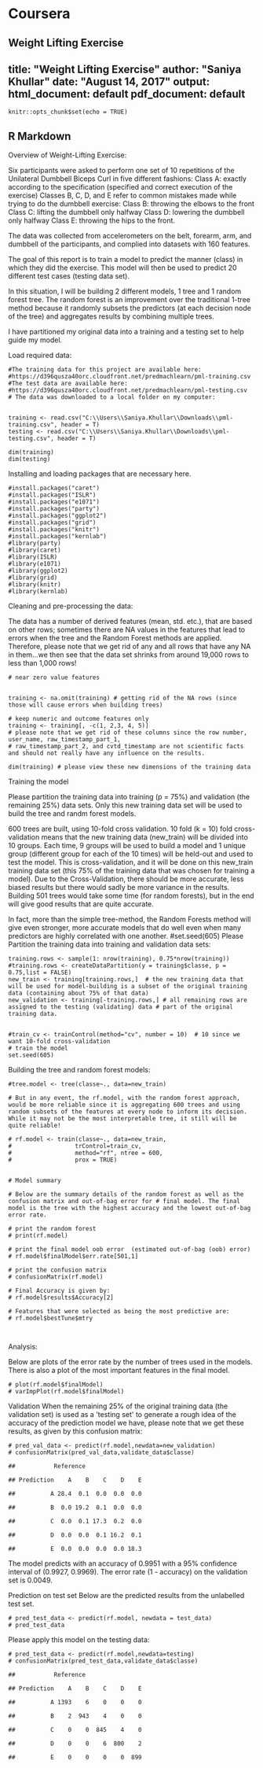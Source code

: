# Coursera
Weight Lifting Exercise
---
title: "Weight Lifting Exercise"
author: "Saniya Khullar"
date: "August 14, 2017"
output:
  html_document: default
  pdf_document: default
---

```{r setup, include=FALSE}
knitr::opts_chunk$set(echo = TRUE)
```

## R Markdown
Overview of Weight-Lifting Exercise:

Six participants were asked to perform one set of 10 repetitions of the Unilateral Dumbbell Biceps Curl in five different fashions: 
Class A:  exactly according to the specification (specified and correct execution of the exercise)
Classes B, C, D, and E refer to common mistakes made while trying to do the dumbbell exercise:
Class B: throwing the elbows to the front 
Class C: lifting the dumbbell only halfway
Class D: lowering the dumbbell only halfway 
Class E: throwing the hips to the front.

The data was collected from accelerometers on the belt, forearm, arm, and dumbbell of the participants, and complied into datasets with 160 features.

The goal of this report is to train a model to predict the manner (class) in which they did the exercise. This model will then be used to predict 20 different test cases (testing data set).

In this situation, I will be building 2 different models, 1 tree and 1 random forest tree. The random forest is an improvement over the traditional 1-tree method because it randomly subsets the predictors (at each decision node of the tree) and aggregates results by combining multiple trees.

I have partitioned my original data into a training and a testing set to help guide my model. 

Load required data:

```{r}
#The training data for this project are available here:
#https://d396qusza40orc.cloudfront.net/predmachlearn/pml-training.csv
#The test data are available here:
#https://d396qusza40orc.cloudfront.net/predmachlearn/pml-testing.csv
# The data was downloaded to a local folder on my computer:


training <- read.csv("C:\\Users\\Saniya.Khullar\\Downloads\\pml-training.csv", header = T)
testing <- read.csv("C:\\Users\\Saniya.Khullar\\Downloads\\pml-testing.csv", header = T)

dim(training)
dim(testing)
```

Installing and loading packages that are necessary here. 

```{r}
#install.packages("caret")
#install.packages("ISLR")
#install.packages("e1071")
#install.packages("party")
#install.packages("ggplot2")
#install.packages("grid")
#install.packages("knitr")
#install.packages("kernlab")
#library(party)
#library(caret)
#library(ISLR)
#library(e1071)
#library(ggplot2)
#library(grid)
#library(knitr)
#library(kernlab)

```

Cleaning and pre-processing the data:

The data has a number of derived features (mean, std. etc.),  that are based on other rows; sometimes there are NA values in the features that lead to errors when the tree and the Random Forest methods are applied.  Therefore, please note that we get rid of any and all rows that have any NA in them...we then see that the data set shrinks from around 19,000 rows to less than 1,000 rows!  
```{r}
# near zero value features


training <- na.omit(training) # getting rid of the NA rows (since those will cause errors when building trees)

# keep numeric and outcome features only
training <- training[, -c(1, 2,3, 4, 5)]
# please note that we get rid of these columns since the row number, user_name, raw_timestamp_part_1, 
# raw_timestamp_part_2, and cvtd_timestamp are not scientific facts and should not really have any influence on the results. 

dim(training) # please view these new dimensions of the training data

```



Training the model

Please partition the training data into training (p = 75%) and validation (the remaining 25%) data sets. 
Only this new training data set will be used to build the tree and randm forest models. 

600 trees are built, using 10-fold cross validation. 10 fold (k = 10) fold cross-validation means that the new training data (new_train) will be divided into 10 groups.  Each time, 9 groups will be used to build a model and 1 unique group (different group for each of the 10 times) will be held-out and used to test the model.  This is cross-validation, and it will be done on this new_train training data set (this 75% of the training data that was chosen for training a model). 
Due to the Cross-Validation, there should be more accurate, less biased results but there would sadly be more variance in the results.  Building 501 trees would take some time (for random forests), but in the end will give good results that are quite accurate.  

In fact, more than the simple tree-method, the Random Forests method will give even stronger, more accurate models that do well even when many predictors are highly correlated with one another.
#set.seed(605)
Please Partition the training data into training and validation data sets:
```{r}
training.rows <- sample(1: nrow(training), 0.75*nrow(training))
#training.rows <- createDataPartition(y = training$classe, p = 0.75,list = FALSE)
new_train <- training[training.rows,]  # the new training data that will be used for model-building is a subset of the original training data (containing about 75% of that data)
new_validation <- training[-training.rows,] # all remaining rows are assigned to the testing (validating) data # part of the original training data. 


#train_cv <- trainControl(method="cv", number = 10)  # 10 since we want 10-fold cross-validation
# train the model
set.seed(605)

```


Building the tree and random forest models:

```{r}
#tree.model <- tree(classe~., data=new_train)

# But in any event, the rf.model, with the random forest approach, would be more reliable since it is aggregating 600 trees and using random subsets of the features at every node to inform its decision.  While it may not be the most interpretable tree, it still will be quite reliable!
```



```{r}
# rf.model <- train(classe~., data=new_train, 
#                  trControl=train_cv, 
#                  method="rf", ntree = 600,
#                  prox = TRUE)


# Model summary

# Below are the summary details of the random forest as well as the confusion matrix and out-of-bag error for # final model. The final model is the tree with the highest accuracy and the lowest out-of-bag error rate.

# print the random forest
# print(rf.model)

# print the final model oob error  (estimated out-of-bag (oob) error)
# rf.model$finalModel$err.rate[501,1]

# print the confusion matrix
# confusionMatrix(rf.model)

# Final Accuracy is given by:
# rf.model$results$Accuracy[2]

# Features that were selected as being the most predictive are:
# rf.model$bestTune$mtry



```


Analysis: 

Below are plots of the error rate by the number of trees used in the models.  There is also a plot of the most important features in the final model. 

```{r}
# plot(rf.model$finalModel)
# varImpPlot(rf.model$finalModel) 

```
Validation
When the remaining 25% of the original training data (the validation set) is used as a 'testing set' to generate a rough idea of the accuracy of the prediction model we have, please note that we get these results, as given by this confusion matrix: 

```{r}
# pred_val_data <- predict(rf.model,newdata=new_validation)
# confusionMatrix(pred_val_data,validate_data$classe)

##           Reference

## Prediction    A    B    C    D    E

##          A 28.4  0.1  0.0  0.0  0.0

##          B  0.0 19.2  0.1  0.0  0.0

##          C  0.0  0.1 17.3  0.2  0.0

##          D  0.0  0.0  0.1 16.2  0.1

##          E  0.0  0.0  0.0  0.0 18.3

```
The model predicts with an accuracy of 0.9951 with a 95% confidence interval of (0.9927, 0.9969). The error rate (1 - accuracy) on the validation set is 0.0049.


Prediction on test set
Below are the predicted results from the unlabelled test set.

```{r}
# pred_test_data <- predict(rf.model, newdata = test_data)
# pred_test_data

```
Please apply this model on the testing data:

```{r}
# pred_test_data <- predict(rf.model,newdata=testing)
# confusionMatrix(pred_test_data,validate_data$classe)

##           Reference

## Prediction    A    B    C    D    E

##          A 1393    6    0    0    0

##          B    2  943    4    0    0

##          C    0    0  845    4    0

##          D    0    0    6  800    2

##          E    0    0    0    0  899
```

